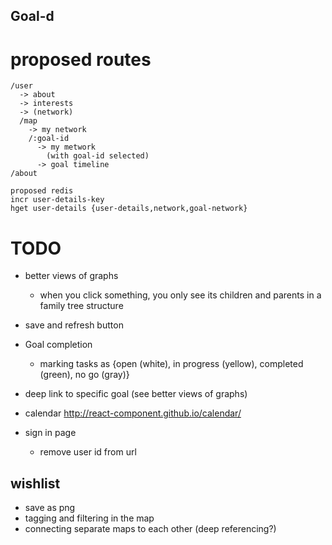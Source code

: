 ## Goal-d

# proposed routes
```
/user
  -> about
  -> interests
  -> (network)
  /map
    -> my network
    /:goal-id
      -> my metwork
        (with goal-id selected)
      -> goal timeline
/about
```

```
proposed redis
incr user-details-key
hget user-details {user-details,network,goal-network}
```

# TODO
* better views of graphs
    - when you click something, you only see its children and parents in a family tree structure
* save and refresh button
* Goal completion
    - marking tasks as {open (white), in progress (yellow), completed (green), no go (gray)}

* deep link to specific goal (see better views of graphs)
* calendar http://react-component.github.io/calendar/
* sign in page
    - remove user id from url


## wishlist
* save as png
* tagging and filtering in the map
* connecting separate maps to each other (deep referencing?)
